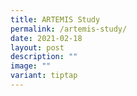 ```yaml
---
title: ARTEMIS Study
permalink: /artemis-study/
date: 2021-02-18
layout: post
description: ""
image: ""
variant: tiptap
---
```

